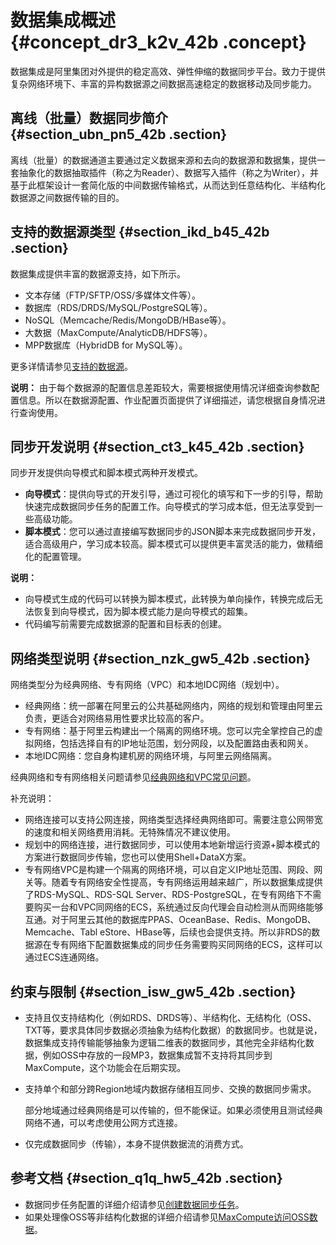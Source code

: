 # 数据集成概述 {#concept_dr3_k2v_42b .concept}

数据集成是阿里集团对外提供的稳定高效、弹性伸缩的数据同步平台。致力于提供复杂网络环境下、丰富的异构数据源之间数据高速稳定的数据移动及同步能力。

## 离线（批量）数据同步简介 {#section_ubn_pn5_42b .section}

离线（批量）的数据通道主要通过定义数据来源和去向的数据源和数据集，提供一套抽象化的数据抽取插件（称之为Reader）、数据写入插件（称之为Writer），并基于此框架设计一套简化版的中间数据传输格式，从而达到任意结构化、半结构化数据源之间数据传输的目的。

## 支持的数据源类型 {#section_ikd_b45_42b .section}

数据集成提供丰富的数据源支持，如下所示。

-   文本存储（FTP/SFTP/OSS/多媒体文件等）。
-   数据库（RDS/DRDS/MySQL/PostgreSQL等）。
-   NoSQL（Memcache/Redis/MongoDB/HBase等）。
-   大数据（MaxCompute/AnalyticDB/HDFS等）。
-   MPP数据库（HybridDB for MySQL等）。

更多详情请参见[支持的数据源](intl.zh-CN/使用指南/数据集成/数据源配置/支持的数据源.md#)。

**说明：** 由于每个数据源的配置信息差距较大，需要根据使用情况详细查询参数配置信息。所以在数据源配置、作业配置页面提供了详细描述，请您根据自身情况进行查询使用。

## 同步开发说明 {#section_ct3_k45_42b .section}

同步开发提供向导模式和脚本模式两种开发模式。

-   **向导模式**：提供向导式的开发引导，通过可视化的填写和下一步的引导，帮助快速完成数据同步任务的配置工作。向导模式的学习成本低，但无法享受到一些高级功能。
-   **脚本模式**：您可以通过直接编写数据同步的JSON脚本来完成数据同步开发，适合高级用户，学习成本较高。脚本模式可以提供更丰富灵活的能力，做精细化的配置管理。

**说明：** 

-   向导模式生成的代码可以转换为脚本模式，此转换为单向操作，转换完成后无法恢复到向导模式，因为脚本模式能力是向导模式的超集。
-   代码编写前需要完成数据源的配置和目标表的创建。

## 网络类型说明 {#section_nzk_gw5_42b .section}

网络类型分为经典网络、专有网络（VPC）和本地IDC网络（规划中）。

-   经典网络：统一部署在阿里云的公共基础网络内，网络的规划和管理由阿里云负责，更适合对网络易用性要求比较高的客户。
-   专有网络：基于阿里云构建出一个隔离的网络环境。您可以完全掌控自己的虚拟网络，包括选择自有的IP地址范围，划分网段，以及配置路由表和网关。
-   本地IDC网络：您自身构建机房的网络环境，与阿里云网络隔离。

经典网络和专有网络相关问题请参见[经典网络和VPC常见问题](../../../../intl.zh-CN/常见问题/VPC常见问题.md#)。

补充说明：

-   网络连接可以支持公网连接，网络类型选择经典网络即可。需要注意公网带宽的速度和相关网络费用消耗。无特殊情况不建议使用。
-   规划中的网络连接，进行数据同步，可以使用本地新增运行资源+脚本模式的方案进行数据同步传输，您也可以使用Shell+DataX方案。
-   专有网络VPC是构建一个隔离的网络环境，可以自定义IP地址范围、网段、网关等。随着专有网络安全性提高，专有网络运用越来越广，所以数据集成提供了RDS-MySQL、RDS-SQL Server、RDS-PostgreSQL，在专有网络下不需要购买一台和VPC同网络的ECS，系统通过反向代理会自动检测从而网络能够互通。对于阿里云其他的数据库PPAS、OceanBase、Redis、MongoDB、Memcache、Tabl eStore、HBase等，后续也会提供支持。所以非RDS的数据源在专有网络下配置数据集成的同步任务需要购买同网络的ECS，这样可以通过ECS连通网络。

## 约束与限制 {#section_isw_gw5_42b .section}

-   支持且仅支持结构化（例如RDS、DRDS等）、半结构化、无结构化（OSS、TXT等，要求具体同步数据必须抽象为结构化数据）的数据同步。也就是说，数据集成支持传输能够抽象为逻辑二维表的数据同步，其他完全非结构化数据，例如OSS中存放的一段MP3，数据集成暂不支持将其同步到MaxCompute，这个功能会在后期实现。
-   支持单个和部分跨Region地域内数据存储相互同步、交换的数据同步需求。

    部分地域通过经典网络是可以传输的，但不能保证。如果必须使用且测试经典网络不通，可以考虑使用公网方式连接。

-   仅完成数据同步（传输），本身不提供数据流的消费方式。

## 参考文档 {#section_q1q_hw5_42b .section}

-   数据同步任务配置的详细介绍请参见[创建数据同步任务](intl.zh-CN/使用指南/数据集成/作业配置/配置Reader插件/向导模式配置.md#)。
-   如果处理像OSS等非结构化数据的详细介绍请参见[MaxCompute访问OSS数据](../../../../intl.zh-CN/开发/外部表/访问OSS非结构化数据.md#)。

